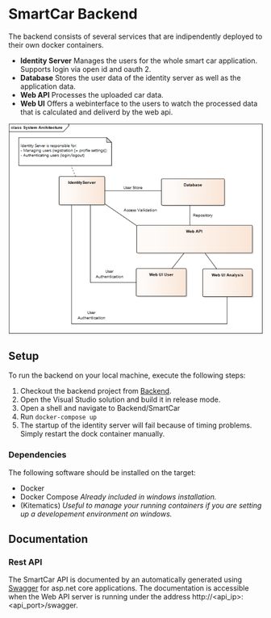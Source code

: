 # SmartCar Backend
The backend consists of several services that are indipendently deployed to their own docker containers. 
- **Identity Server**
Manages the users for the whole smart car application. Supports login via open id and oauth 2.
- **Database**
Stores the user data of the identity server as well as the application data.
- **Web API**
Processes the uploaded car data.
- **Web UI**
Offers a webinterface to the users to watch the processed data that is calculated and deliverd by the web api.

![Backend Architecture](Design/SystemArchitecture.png "Backend Architecture")

## Setup
To run the backend on your local machine, execute the following steps:
1. Checkout the backend project from [Backend](https://github.com/Itiapu/HSPSmartCar/tree/master/Backend).
2. Open the Visual Studio solution and build it in release mode.
3. Open a shell and navigate to Backend/SmartCar
4. Run `docker-compose up`
5. The startup of the identity server will fail because of timing problems. Simply restart the dock container manually.

### Dependencies
The following software should be installed on the target:
- Docker
- Docker Compose
*Already included in windows installation.*
- (Kitematics) 
*Useful to manage your running containers if you are setting up a developement environment on windows.*

## Documentation
### Rest API
The SmartCar API is documented by an automatically generated using [Swagger](https://swagger.io/) for asp.net core applications.
The documentation is accessible when the Web API server is running under the address http://<api_ip>:<api_port>/swagger.

